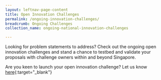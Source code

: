 ```yaml
---
layout: leftnav-page-content
title: Open Innovation Challenges
permalink: /ongoing-innovation-challenges/
breadcrumb: Ongoing Challenges
collection_name: ongoing-national-innovation-challenges

---
```


Looking for problem statements to address? Check out the ongoing open innovation challenges and stand a chance to testbed and validate your proposals with challenge owners within and beyond Singapore. 

Are you keen to launch your open innovation challenge? Let us know [here](https://form.gov.sg/#!/5dafdae5d665e20012d3cdbf){:target="_blank"}

